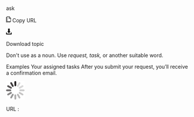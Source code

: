 ﻿# 

ask

![Copy URL](media/assembly-language/Copy.png)
Copy URL

![Download](media/assembly-language/Download.png)

Download topic

Don't use as a noun. Use *request, task,* or another suitable word.

Examples
Your assigned tasks
After you submit your request, you’ll receive a confirmation email.

![In progress](media/assembly-language/activity-large.gif)

URL :
